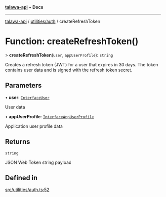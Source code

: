 [**talawa-api**](../../../README.md) • **Docs**

***

[talawa-api](../../../modules.md) / [utilities/auth](../README.md) / createRefreshToken

# Function: createRefreshToken()

\> **createRefreshToken**(`user`, `appUserProfile`): `string`

Creates a refresh token (JWT) for a user that expires in 30 days.
The token contains user data and is signed with the refresh token secret.

## Parameters

• **user**: [`InterfaceUser`](../../../models/User/interfaces/InterfaceUser.md)

User data

• **appUserProfile**: [`InterfaceAppUserProfile`](../../../models/AppUserProfile/interfaces/InterfaceAppUserProfile.md)

Application user profile data

## Returns

`string`

JSON Web Token string payload

## Defined in

[src/utilities/auth.ts:52](https://github.com/PalisadoesFoundation/talawa-api/blob/0e711c6a6b57f55ab5776fc9c8edfc5ebc0b3d70/src/utilities/auth.ts#L52)
